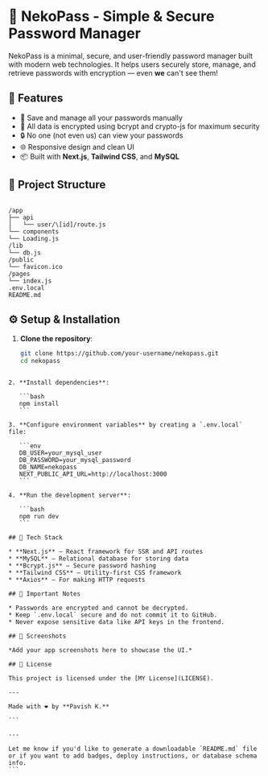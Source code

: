 # 🐾 NekoPass - Simple & Secure Password Manager

NekoPass is a minimal, secure, and user-friendly password manager built with modern web technologies. It helps users securely store, manage, and retrieve passwords with encryption — even **we** can't see them!

## 🔐 Features

- 💾 Save and manage all your passwords manually
- 🔑 All data is encrypted using bcrypt and crypto-js for maximum security
- 🔒 No one (not even us) can view your passwords
- 🌐 Responsive design and clean UI
- 📦 Built with **Next.js**, **Tailwind CSS**, and **MySQL**

## 📁 Project Structure

```

/app
├── api
│   └── user/\[id]/route.js
└── components
└── Loading.js
/lib
└── db.js
/public
└── favicon.ico
/pages
└── index.js
.env.local
README.md

````

## ⚙️ Setup & Installation

1. **Clone the repository**:

   ```bash
   git clone https://github.com/your-username/nekopass.git
   cd nekopass
````

2. **Install dependencies**:

   ```bash
   npm install
   ```

3. **Configure environment variables** by creating a `.env.local` file:

   ```env
   DB_USER=your_mysql_user
   DB_PASSWORD=your_mysql_password
   DB_NAME=nekopass
   NEXT_PUBLIC_API_URL=http://localhost:3000
   ```

4. **Run the development server**:

   ```bash
   npm run dev
   ```

## 🧠 Tech Stack

* **Next.js** – React framework for SSR and API routes
* **MySQL** – Relational database for storing data
* **Bcrypt.js** – Secure password hashing
* **Tailwind CSS** – Utility-first CSS framework
* **Axios** – For making HTTP requests

## 🚨 Important Notes

* Passwords are encrypted and cannot be decrypted.
* Keep `.env.local` secure and do not commit it to GitHub.
* Never expose sensitive data like API keys in the frontend.

## 📸 Screenshots

*Add your app screenshots here to showcase the UI.*

## 📄 License

This project is licensed under the [MY License](LICENSE).

---

Made with ❤️ by **Pavish K.**

```

---

Let me know if you'd like to generate a downloadable `README.md` file or if you want to add badges, deploy instructions, or database schema info.
```